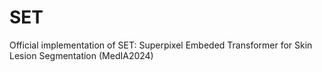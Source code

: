 # SET
Official implementation of SET: Superpixel Embeded Transformer for Skin Lesion Segmentation (MedIA2024)
